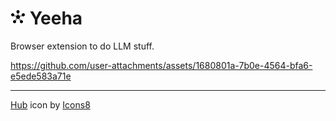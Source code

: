 # ![icon](./assets/icon48.png) Yeeha

Browser extension to do LLM stuff.

https://github.com/user-attachments/assets/1680801a-7b0e-4564-bfa6-e5ede583a71e

---

<a target="_blank" href="https://icons8.com/icon/GC1ZuXqlf4wE/hub">Hub</a> icon by <a target="_blank" href="https://icons8.com">Icons8</a>
